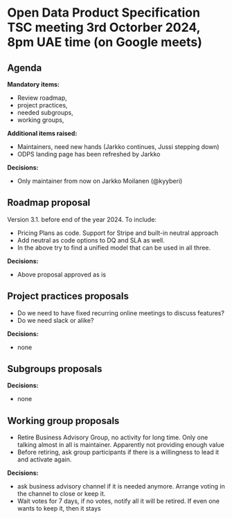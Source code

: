 # Open Data Product Specification TSC meeting 3rd Octorber 2024, 8pm UAE time (on Google meets)

## Agenda 

**Mandatory items:**

- Review roadmap,
- project practices,
- needed subgroups,
- working groups,

**Additional items raised:**

- Maintainers, need new hands (Jarkko continues, Jussi stepping down)
- ODPS landing page has been refreshed by Jarkko

**Decisions:**
- Only maintainer from now on Jarkko Moilanen (@kyyberi)

## Roadmap proposal
Version 3.1. before end of the year 2024. To include:

- Pricing Plans as code. Support for Stripe and built-in neutral approach
- Add neutral as code options to DQ and SLA as well.
- In the above try to find a unified model that can be used in all three.

**Decisions:**
- Above proposal approved as is

## Project practices proposals

- Do we need to have fixed recurring online meetings to discuss features?
- Do we need slack or alike?

**Decisions:**
- none

## Subgroups proposals

**Decisions:**
- none

## Working group proposals

- Retire Business Advisory Group, no activity for long time. Only one talking almost in all is maintainer. Apparently not providing enough value
- Before retiring, ask group participants if there is a willingness to lead it and activate again.

**Decisions:**
- ask business advisory channel if it is needed anymore. Arrange voting in the channel to close or keep it.
- Wait votes for 7 days, if no votes, notify all it will be retired. If even one wants to keep it, then it stays
